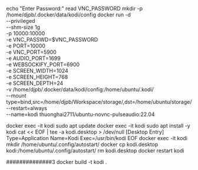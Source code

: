 echo "Enter Password:"
read VNC_PASSWORD
mkdir -p /home/djpb/.docker/data/kodi/config
docker run -d \
       --privileged \
       --shm-size 1g \
       -p 10000:10000 \
       -e VNC_PASSWD=$VNC_PASSWORD \
       -e PORT=10000 \
       -e VNC_PORT=5900 \
       -e AUDIO_PORT=1699 \
       -e WEBSOCKIFY_PORT=6900 \
       -e SCREEN_WIDTH=1024 \
       -e SCREEN_HEIGHT=768 \
       -e SCREEN_DEPTH=24 \
       -v /home/djpb/.docker/data/kodi/config:/home/ubuntu/.kodi/ \
       --mount type=bind,src=/home/djpb/Workspace/storage/,dst=/home/ubuntu/storage/ \
       --restart=always \
       --name=kodi thuonghai2711/ubuntu-novnc-pulseaudio:22.04

docker exec -it kodi sudo apt update
docker exec -it kodi sudo apt install -y kodi
cat << EOF | tee -a kodi.desktop > /dev/null
[Desktop Entry]
Type=Application
Name=Kodi
Exec=/usr/bin/kodi
EOF
docker exec -it kodi mkdir /home/ubuntu/.config/autostart/
docker cp kodi.desktop kodi:/home/ubuntu/.config/autostart/
rm kodi.desktop
docker restart kodi

##############3
docker build -t kodi .
